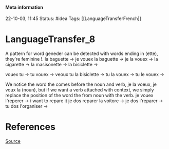 #### Meta information
22-10-03, 11:45
Status: #idea
Tags: [[LanguageTransferFrench]]






# LanguageTransfer_8
A pattern for word geneder can be detected with words ending in (ette), they're feminine !.
la baguette ->
je vouex la baguette ->
je la vouex ->
la cigarette -> 
la masisonette -> 
la bisiclette -> 

vouex tu -> 
tu vouex -> 
veoux tu la bisiclette -> 
tu la vouex ->
tu le vouex ->

We notice the word the comes before the noun and verb, je la voeux, je voux la (noun), but if we want a verb attached with context, we simply replace the position of the word the from noun with the verb.
je vouex l'reperer -> i want to repare it
je dos reparer la voitore -> 
je dos l'reparer ->
tu dos l'organiser -> 







# References
[Source](https://www.youtube.com/watch?v=uXpTajuQpzI&ab_channel=TakeLessons)